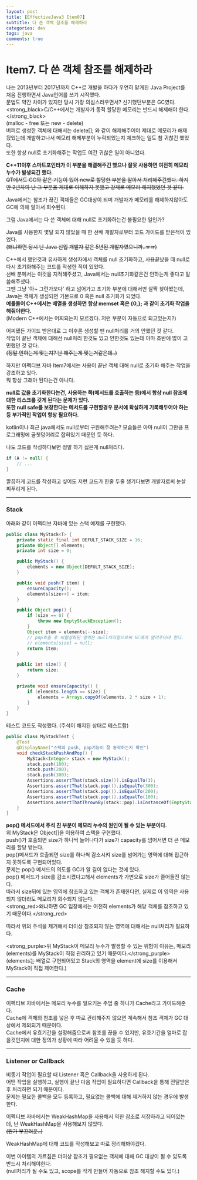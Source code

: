 ```yaml
---
layout: post
title: [EffectiveJava3 Item07]
subtitle: 다 쓴 객체 참조를 해제하라
categories: dev
tags: java
comments: true
---
```


# Item7. 다 쓴 객체 참조를 해제하라  

나는 2013년부터 2017년까지 C++로 개발을 하다가 우연히 맡게된 Java Project를 처음 진행하면서 Java언어를 쓰기 시작했다.  
문법도 약간 차이가 있지만 당시 가장 의심스러우면서? 신기했던부분은 GC였다.  
<strong_black>C/C++에서는 개발자가 동적 할당한 메모리는 반드시 해제해야 한다.</strong_black>  
(malloc - free 또는 new - delete)  
버퍼로 생성한 객체에 대해서는 delete[]; 와 같이 해제해주어야 제대로 메모리가 해제됬었는데 개발하고나서 메모리 해제부분이 누락되었는지 체크하는 일도 참 귀찮긴 했었다.  
또한 항상 null로 초기화해주는 작업도 여간 귀찮은 일이 아니었다.  

__C++11이후 스마트포인터가 이 부분을 해결해주긴 했으나 잘못 사용하면 여전히 메모리 누수가 발생되긴 했다.__  
~~QT에서도 GC와 같은 기능이 있어 new로 할당한 부분을 알아서 처리해주긴했다. 하지만 2년차의 난 그 부분을 제대로 이해하지 못했고 강제로 메모리 해지했었던 것 같다.~~  

Java에서는 참조가 끊긴 객체들은 GC대상이 되며 개발자가 메모리를 해제하지않아도 GC에 의해 알아서 회수된다.  

그럼 Java에서는 다 쓴 객체에 대해 null로 초기화하는건 불필요한 일인가?  

Java를 사용한지 몇달 되지 않았을 때 한 선배 개발자로부터 코드 가이드를 받은적이 있었다.  
~~(왜냐하면 당시 난 Java 신입 개발자 같은 5년된 개발자였으니까..ㅠㅠ)~~  

C++에서 했던것과 유사하게 생성자에서 객체를 null 초기화하고, 사용끝났을 때 null로 다시 초기화해주는 코드를 작성한 적이 있었다.  
선배 분께서는 이것을 지적해주셨고, Java에서는 null초기화같은건 안하는게 좋다고 말씀해주셨다.  
그땐 그냥 '아~ 그런가보다' 하고 넘어가고 초기화 부분에 대해서만 살짝 찾아봤는데, Java는 객체가 생성되면 기본으로 0 혹은 null 초기화가 되었다.  
__예를들어 C++에서는 배열을 생성하면 항상 memset 혹은 {0,}; 과 같이 초기화 작업을 해줘야한다.__  
(Modern C++에서는 어찌되는지 모르겠다. 저런 부분이 자동으로 되고있는지?)  

어찌됐든 가이드 받은대로 그 이후론 생성할 땐 null처리를 거의 안했던 것 같다.  
작업이 끝난 객체에 대해선 null처리 한것도 있고 안한것도 있는데 아마 초반에 많이 고민했던 것 같다.  
~~(정말 안하는게 맞는지? 난 해주는게 맞는거같은데..)~~  

하지만 이펙티브 자바 Item7에서는 사용이 끝난 객체 대해 null로 초기화 해주는 작업을 강조하고 있다.  
뭐 항상 그래야 된다는건 아니다.  

__null로 값을 초기화한다는건, 사용하는 쪽(메서드를 호출하는 등)에서 항상 null 참조에 대한 리스크를 갖게 된다는 문제가 있다.__  
__또한 null safe를 보장한다는 메서드를 구현할경우 문서에 확실하게 기록해두어야 하는 등 부가적인 작업이 항상 필요하다.__  

kotlin이나 최근 java에서도 null로부터 구원해주려는? 모습들은 아마 null이 그만큼 프로그래밍에 골칫덩어리로 잡혀있기 때문인 듯 하다.  

나도 코드를 작성하다보면 정말 하기 싫은게 null처리다.  
```java
if (A != null) {
    // ...
}
```  
깔끔하게 코드를 작성하고 싶어도 저런 코드가 한줄 두줄 생기다보면 개발자로써 눈살 찌푸리게 된다.  

<hr>

### Stack  

아래와 같이 이펙티브 자바에 있는 스택 예제를 구현했다.  
```java
public class MyStack<T> {
    private static final int DEFULT_STACK_SIZE = 16;
    private Object[] elements;
    private int size = 0;

    public MyStack() {
        elements = new Object[DEFULT_STACK_SIZE];
    }

    public void push(T item) {
        ensureCapacity();
        elements[size++] = item;
    }

    public Object pop() {
        if (size == 0) {
            throw new EmptyStackException();
        }
        Object item = elements[--size];
        // pop호출 후 비활성화된 영역은 null처리함으로써 GC에게 알려주어야 한다. 
        // elements[size] = null;
        return item;
    }

    public int size() {
        return size;
    }

    private void ensureCapacity() {
        if (elements.length == size) {
            elements = Arrays.copyOf(elements, 2 * size + 1);
        }
    }
}
```  

테스트 코드도 작성했다.  (주석이 해지된 상태로 테스트함)  
```java
public class MyStackTest {
    @Test
    @DisplayName("스택의 push, pop기능이 잘 동작하는지 확인")
    void checkStackPushAndPop() {
        MyStack<Integer> stack = new MyStack();
        stack.push(100);
        stack.push(200);
        stack.push(300);
        Assertions.assertThat(stack.size()).isEqualTo(3);
        Assertions.assertThat(stack.pop()).isEqualTo(300);
        Assertions.assertThat(stack.pop()).isEqualTo(200);
        Assertions.assertThat(stack.pop()).isEqualTo(100);
        Assertions.assertThatThrownBy(stack::pop).isInstanceOf(EmptyStackException.class);
    }
}
```

__pop() 메서드에서 주석 친 부분이 메모리 누수의 원인이 될 수 있는 부분이다.__  
위 MyStack은 Object[]을 이용하여 스택을 구현했다.  
push()가 호출되면 size가 하나씩 늘어나다가 size가 capacity를 넘어서면 더 큰 메모리를 할당 받는다.  
pop()메서드가 호출되면 size를 하나씩 감소시켜 size를 넘어가는 영역에 대해 접근하지 못하도록 구현되어있다.  
문제는 pop() 메서드의 의도를 GC가 알 길이 없다는 것에 있다.  
pop() 메서드가 size를 감소시켰다고해서 elements가 가변으로 size가 줄어들진 않는다.  
따라서 size뒤에 있는 영역에 참조하고 있는 객체가 존재한다면, 실제로 이 영역은 사용되지 않더라도 메모리가 회수되지 않는다.  
<strong_red>왜냐하면 GC 입장에서는 여전히 elements가 해당 객체를 참조하고 있기 때문이다.</strong_red>  

따라서 위의 주석을 제거해서 더이상 참조되지 않는 영역에 대해서는 null처리가 필요하다.  

<strong_purple>위 MyStack이 메모리 누수가 발생할 수 있는 위험이 이유는, 메모리(elements)를 MyStack이 직접 관리하고 있기 때문이다.</strong_purple>  
(elements는 배열로 구현되어있고 Stack의 영역을 element에 size를 이용해서 MyStack이 직접 제어한다.)  

<hr>

### Cache  

이펙티브 자바에서는 메모리 누수를 일으키는 주범 중 하나가 Cache라고 가이드해준다.  
Cache에 객체의 참조를 넣은 후 따로 관리해주지 않으면 계속해서 참조 객체가 GC 대상에서 제외되기 때문이다.  
Cache에서 유효기간을 설정해줌으로써 참조를 끊을 수 있지만, 유효기간을 얼마로 잡을것인지에 대한 정의가 상황에 따라 어려울 수 있을 듯 하다.  

<hr>

### Listener or Callback  

비동기 작업이 필요할 때 Listener 혹은 Callback을 사용하게 된다.  
어떤 작업을 실행하고, 실행이 끝난 다음 작업이 필요하다면 Callback을 통해 전달받은 후 처리하면 되기 때문이다.  
문제는 필요한 콜백을 모두 등록하고, 필요없는 콜백에 대해 제거하지 않는 경우에 발생한다.  

이펙티브 자바에서는 WeakHashMap을 사용해서 약한 참조로 저장하라고 되어있는데, 난 WeakHashMap을 사용해보지 않았다.  
~~(뭔가 부끄러운..)~~  

WeakHashMap에 대해 코드를 작성해보고 따로 정리해봐야겠다.  


이번 아이템의 가르침은 더이상 참조가 필요없는 객체에 대해 GC 대상이 될 수 있도록 반드시 처리해야한다.  
(null처리가 될 수도 있고, scope를 작게 만들어 자동으로 참조 해지할 수도 있다.)